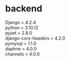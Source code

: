 # backend
Django = 4.2.4 <br/>
python = 3.10.12 <br/>
pyjwt = 2.8.0 <br/>
django-cors-headers = 4.2.0 <br/>
pymysql = 1.1.0 <br/>
daphne = 4.0.0 <br/>
channels = 4.0.0

